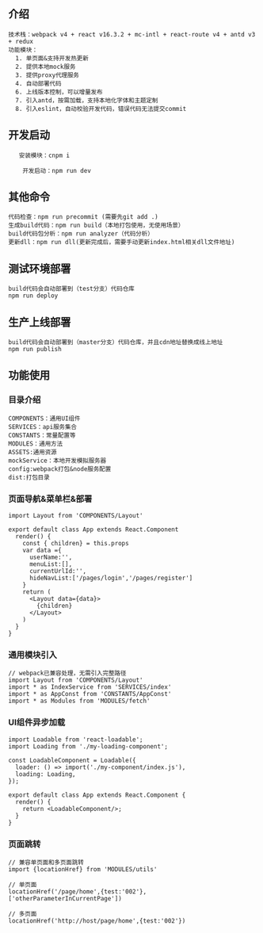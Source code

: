 ## 介绍

    技术栈：webpack v4 + react v16.3.2 + mc-intl + react-route v4 + antd v3 + redux 
    功能模块：
      1. 单页面&支持开发热更新
      2. 提供本地mock服务
      3. 提供proxy代理服务
      4. 自动部署代码
      6. 上线版本控制，可以增量发布
      7. 引入antd，按需加载，支持本地化字体和主题定制
      8. 引入eslint，自动校验开发代码，错误代码无法提交commit

## 开发启动

 ``` 
    安装模块：cnpm i
``` 
``` 
    开发启动：npm run dev
``` 

## 其他命令
    
    代码检查：npm run precommit (需要先git add .)
    生成build代码：npm run build（本地打包使用，无使用场景）
    build代码包分析：npm run analyzer（代码分析）
    更新dll：npm run dll(更新完成后，需要手动更新index.html相关dll文件地址)

## 测试环境部署

    build代码会自动部署到（test分支）代码仓库
    npm run deploy 

## 生产上线部署 

    build代码会自动部署到（master分支）代码仓库，并且cdn地址替换成线上地址
    npm run publish

## 功能使用

### 目录介绍

    COMPONENTS：通用UI组件
    SERVICES：api服务集合
    CONSTANTS：常量配置等
    MODULES：通用方法
    ASSETS:通用资源
    mockService：本地开发模拟服务器
    config:webpack打包&node服务配置
    dist:打包目录


### 页面导航&菜单栏&部署

    import Layout from 'COMPONENTS/Layout'

    export default class App extends React.Component
      render() {
        const { children} = this.props
        var data ={
          userName:'',
          menuList:[],
          currentUrlId:'',
          hideNavList:['/pages/login','/pages/register']
        }
        return (
          <Layout data={data}>
            {children}
          </Layout>
        )
      }
    }

### 通用模块引入

    // webpack已兼容处理，无需引入完整路径
    import Layout from 'COMPONENTS/Layout'
    import * as IndexService from 'SERVICES/index'
    import * as AppConst from 'CONSTANTS/AppConst'
    import * as Modules from 'MODULES/fetch'

### UI组件异步加载

    import Loadable from 'react-loadable';
    import Loading from './my-loading-component';

    const LoadableComponent = Loadable({
      loader: () => import('./my-component/index.js'),
      loading: Loading,
    });

    export default class App extends React.Component {
      render() {
        return <LoadableComponent/>;
      }
    }

### 页面跳转

    // 兼容单页面和多页面跳转
    import {locationHref} from 'MODULES/utils'

    // 单页面
    locationHref('/page/home',{test:'002'},['otherParameterInCurrentPage'])

    // 多页面
    locationHref('http://host/page/home',{test:'002'})
